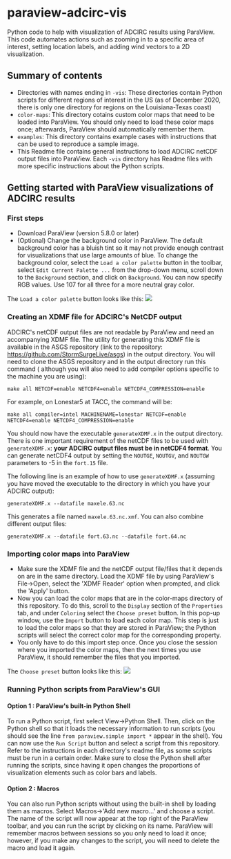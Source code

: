 # paraview-adcirc-vis
Python code to help with visualization of ADCIRC results using ParaView. This code automates actions such as zooming in to a specific area of interest, setting location labels, and adding wind vectors to a 2D visualization.

## Summary of contents
- Directories with names ending in ``-vis``: These directories contain Python scripts for different regions of interest in the US (as of December 2020, there is only one directory for regions on the Louisiana-Texas coast)
- ``color-maps``: This directory cotains custom color maps that need to be loaded into ParaView. You should only need to load these color maps once; afterwards, ParaView 
should automatically remember them.
- ``examples``: This directory contains example cases with instructions that can be used to reproduce a sample image.
- This Readme file contains general instructions to load ADCIRC netCDF output files into ParaView. Each ``-vis`` directory has Readme files with more specific instructions about the 
Python scripts.

## Getting started with ParaView visualizations of ADCIRC results
### First steps
- Download ParaView (version 5.8.0 or later)
- (Optional) Change the background color in ParaView. The default background color has a bluish tint so it may not provide enough contrast for visualizations that use large amounts of blue. To change the background color, select the ``Load a color palette`` button in the toolbar, select ``Edit Current Palette ...`` from the drop-down menu, scroll down to the ``Background`` section, and click on ``Background``. You can now specify RGB values. Use 107 for all three for a more neutral gray color.

The ``Load a color palette`` button looks like this: ![](./color_palette_icon.png)

### Creating an XDMF file for ADCIRC's NetCDF output
ADCIRC's netCDF output files are not readable by ParaView and need an accompanying XDMF file. The utility for generating this XDMF file is available in the ASGS repository (link to the repository: https://github.com/StormSurgeLive/asgs) in the output directory. You will need to clone the ASGS repository and in the output directory run this command ( although you will also need to add compiler options specific to the machine you are using): 
```
make all NETCDF=enable NETCDF4=enable NETCDF4_COMPRESSION=enable
```
For example, on Lonestar5 at TACC, the command will be: 
```
make all compiler=intel MACHINENAME=lonestar NETCDF=enable NETCDF4=enable NETCDF4_COMPRESSION=enable
```
You should now have the executable ``generateXDMF.x`` in the output directory. There is one important requirement of the netCDF files to be used with ``generateXDMF.x``: **your ADCIRC output files must be in netCDF4 format**. You can generate netCDF4 output by setting the ``NOUTGE``, ``NOUTGV``, and ``NOUTGW`` parameters to -5 in the ``fort.15`` file.  

The following line is an example of how to use ``generateXDMF.x`` (assuming you have moved the executable to the directory in which you have your ADCIRC output):
```
generateXDMF.x --datafile maxele.63.nc
```
This generates a file named ``maxele.63.nc.xmf``. You can also combine different output files:
```
generateXDMF.x --datafile fort.63.nc --datafile fort.64.nc
```
### Importing color maps into ParaView
- Make sure the XDMF file and the netCDF output file/files that it depends on are in the same directory. Load the XDMF file by using ParaView's File->Open, select the 'XDMF Reader' option when prompted, and click the 'Apply' button.
- Now you can load the color maps that are in the color-maps directory of this repository. To do this, scroll to the ``Display`` section of the ``Properties`` tab, and under ``Coloring`` select the ``Choose preset`` button. In this pop-up window, use the ``Import`` button to load each color map. This step is just to load the color maps so that they are stored in ParaView; the Python scripts will select the correct color map for the corresponding property.
- You only have to do this import step once. Once you close the session where you imported the color maps, then the next times you use ParaView, it should remember the files that you imported.

The ``Choose preset`` button looks like this: ![](./choose_preset_icon.png)

### Running Python scripts from ParaView's GUI
#### Option 1 : ParaView's built-in Python Shell
To run a Python script, first select View->Python Shell. Then, click on the Python shell so that it loads the necessary information to run scripts (you should see the line ``from paraview.simple import *`` appear in the shell). You can now use the ``Run Script`` button and select a script from this repository. Refer to the instructions in each directory's readme file, as some scripts must be run in a certain order. Make sure to close the Python shell after running the scripts, since having it open changes the proportions of visualization elements such as color bars and labels.
#### Option 2 : Macros 
You can also run Python scripts without using the built-in shell by loading them as macros. Select Macros->'Add new macro...' and choose a script. The name of the script will now appear at the top right of the ParaView toolbar, and you can run the script by clicking on its name. ParaView will remember macros between sessions so you only need to load it once; however, if you make any changes to the script, you will need to delete the macro and load it again.
